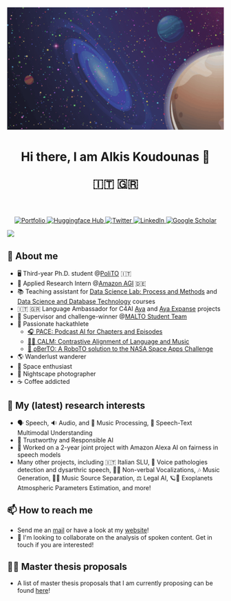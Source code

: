 <h1 align="center">
  <img 
    src="https://raw.githubusercontent.com/koudounasalkis/koudounasalkis/master/space2.gif" 
    alt="👋 Hi there! I'm Alkis Koudounas|[https://koudounasalkis](https://koudounasalkis.github.io/))" 
    title="👋Hi there! I'm Alkis Koudounas|[https://koudounasalkis](https://koudounasalkis.github.io/))"
    />
</h1>

<h1 align="center">
  Hi there, I am Alkis Koudounas 👋 
  
  🇮🇹 🇬🇷
</h1>

<br/>

<p align="center">
  <a href="https://koudounasalkis.github.io/">
    <img alt="Portfolio" title="Portfolio" src="https://img.shields.io/badge/portfolio-2219E7.svg?&style=for-the-badge&logoColor=white">
  </a>
  <a href="https://huggingface.co/alkiskoudounas">
    <img alt="Huggingface Hub" title="Huggingface Hub" src="https://tinyurl.com/hf-shield">
  </a>
  <a href="https://twitter.com/AlkisKoudounas">
    <img alt="Twitter" title="Twitter" src="https://img.shields.io/badge/Twitter-1DA1F2?style=for-the-badge&logo=twitter&logoColor=white"/>
  </a>
  <a href="https://www.linkedin.com/in/alkis-koudounas/">
    <img alt="LinkedIn" title="LinkedIn"src="https://img.shields.io/badge/linkedin-%230077B5.svg?&style=for-the-badge&logo=linkedin&logoColor=white">
  </a>
  <a href="https://scholar.google.com/citations?user=4-jqTdYAAAAJ&hl=it">
    <img alt="Google Scholar" title="Google Scholar"src="https://img.shields.io/badge/scholar-77a9fa.svg?&style=for-the-badge&logo=google-scholar&logoColor=white">
  </a>
</p>

<a href="https://github.com/404">
  <img src="https://user-images.githubusercontent.com/73097560/115834477-dbab4500-a447-11eb-908a-139a6edaec5c.gif">
</a>

## :book: About me 
- 🖥 Third-year Ph.D. student @[PoliTO](https://www.polito.it/personale?p=alkis.koudounas) 🇮🇹
- 🚀 Applied Research Intern @[Amazon AGI](https://www.amazon.science/) 🇩🇪
- 📚 Teaching assistant for [Data Science Lab: Process and Methods](https://dbdmg.polito.it/dbdmg_web/index.php/2022/09/26/data-science-lab-process-and-methods-2022-23/) and [Data Science and Database Technology](https://dbdmg.polito.it/dbdmg_web/index.php/2022/09/27/data-science-e-tecnologie-per-le-basi-di-dati-2022-2023/) courses
- 🇮🇹 🇬🇷 Language Ambassador for C4AI [Aya](https://cohere.com/research/aya) and [Aya Expanse](https://cohere.com/blog/aya-expanse-connecting-our-world) projects
- 🥇 Supervisor and challenge-winner @[MALTO Student Team](https://mal-to.github.io/)
- 🦾 Passionate hackathlete
  - [🎧 PACE: Podcast AI for Chapters and Episodes](https://github.com/ALM-LAB/PACE)
  - [📝🎵 CALM: Contrastive Alignment of Language and Music](https://github.com/ALM-LAB/CALM)
  - [🌠 ρBerTO: A RoboTO solution to the NASA Space Apps Challenge](https://github.com/koudounasalkis/NASA_Space_Apps_Challenge)
- 🌎 Wanderlust wanderer
- 🔭 Space enthusiast
- 📸 Nightscape photographer
- ☕️ Coffee addicted


## 🔔 My (latest) research interests
- 🗣 Speech, 🔉 Audio, and 🎼 Music Processing, 📝 Speech-Text Multimodal Understanding
- 🔬 Trustworthy and Responsible AI
- 🎯 Worked on a 2-year joint project with Amazon Alexa AI on fairness in speech models
- Many other projects, including 🇮🇹 Italian SLU, 💉 Voice pathologies detection and dysarthric speech, 👶🏻 Non-verbal Vocalizations, 🎶 Music Generation, 🎸🥁 Music Source Separation, ⚖️ Legal AI, 🪐🔭 Exoplanets Atmospheric Parameters Estimation, and more!

## 📫 How to reach me
- Send me an [mail](mailto:alkis.koudounas@polito.it) or have a look at my [website](https://koudounasalkis.github.io/)!
- 💬 I'm looking to collaborate on the analysis of spoken content. Get in touch if you are interested!

## ✍🏻 Master thesis proposals
- A list of master thesis proposals that I am currently proposing can be found [here](https://github.com/koudounasalkis/Master-Thesis-Proposal)!

<!--
**koudounasalkis/koudounasalkis** is a ✨ _special_ ✨ repository because its `README.md` (this file) appears on your GitHub profile.
-->
